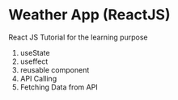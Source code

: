# Weather App (ReactJS)
React JS Tutorial for the learning purpose 
1. useState
2. useffect
3. reusable component
4. API Calling
5. Fetching Data from API

